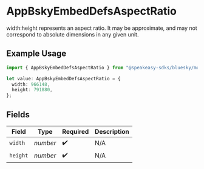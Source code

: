 # AppBskyEmbedDefsAspectRatio

width:height represents an aspect ratio. It may be approximate, and may not correspond to absolute dimensions in any given unit.

## Example Usage

```typescript
import { AppBskyEmbedDefsAspectRatio } from "@speakeasy-sdks/bluesky/models/components";

let value: AppBskyEmbedDefsAspectRatio = {
  width: 966148,
  height: 791880,
};
```

## Fields

| Field              | Type               | Required           | Description        |
| ------------------ | ------------------ | ------------------ | ------------------ |
| `width`            | *number*           | :heavy_check_mark: | N/A                |
| `height`           | *number*           | :heavy_check_mark: | N/A                |